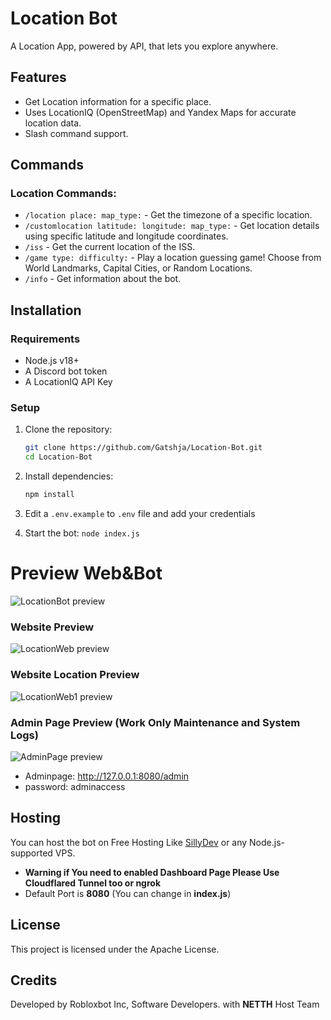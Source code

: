 # Location Bot

A Location App, powered by API, that lets you explore anywhere.

## Features
- Get Location information for a specific place.
- Uses LocationIQ (OpenStreetMap) and Yandex Maps for accurate location data.
- Slash command support.

## Commands
### Location Commands:
- `/location place: map_type:` - Get the timezone of a specific location.
- `/customlocation latitude: longitude: map_type:` - Get location details using specific latitude and longitude coordinates.
- `/iss` - Get the current location of the ISS.
- `/game type: difficulty:` - Play a location guessing game! Choose from World Landmarks, Capital Cities, or Random Locations.
- `/info` - Get information about the bot.

## Installation
### Requirements
- Node.js v18+
- A Discord bot token
- A LocationIQ API Key

### Setup
1. Clone the repository:
   ```sh
   git clone https://github.com/Gatshja/Location-Bot.git
   cd Location-Bot
   ```
2. Install dependencies:
   ```sh
   npm install
   ```
3. Edit a `.env.example` to `.env` file and add your credentials

4. Start the bot:
   ```node index.js```
   

# Preview Web&Bot
<img src="https://files.catbox.moe/fqlgub.png" alt="LocationBot preview">

### Website Preview
<img src="https://files.catbox.moe/ywhxr0.png" alt="LocationWeb preview">

### Website Location Preview
<img src="https://files.catbox.moe/7sggae.png" alt="LocationWeb1 preview">

### Admin Page Preview (Work Only Maintenance and System Logs)
<img src="https://files.catbox.moe/44lm12.png" alt="AdminPage preview">

- Adminpage: http://127.0.0.1:8080/admin
- password: adminaccess

## Hosting
You can host the bot on Free Hosting Like [SillyDev](https://sillydev.co.uk) or any Node.js-supported VPS.
- **Warning if You need to enabled Dashboard Page Please Use Cloudflared Tunnel too or ngrok**
- Default Port is **8080** (You can change in **index.js**)

## License
This project is licensed under the Apache License.

## Credits
Developed by Robloxbot Inc, Software Developers. with **NETTH** Host Team
